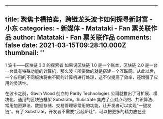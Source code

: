 
---
title: 聚焦卡槽拍卖，跨链龙头波卡如何探寻新财富 - 小东
categories: 
    - 新媒体
    - Matataki - Fan 票关联作品
author: Matataki - Fan 票关联作品
comments: false
date: 2021-03-15T09:28:10.000Z
thumbnail: ''
---

<div>   
1 波卡——区块链 3.0 的探索者 如果说区块链 1.0 是一个账本，区块链 2.0 是一台一台具有特殊功能的计算机，那么波卡所要做的就是搭建一个互联网。从此以后，一个应用的不同板块将由不同的计算机进行处理，这不仅提高了效率，还增强了应用的灵活性。

在波卡之前，Gavin Wood 创立的 Parity Technologies 公司就推出了可扩展、模块化、通用的区块链框架 Substrate。Substrate 集成了点对点网络、共识算法、常用加密算法、数据存储、交易管理等常用的功能，让开发者可以实现“一键发链”。有了 Substrate，开发者不需要“另起炉灶”，可以把更多的精力放在业  
</div>
            
